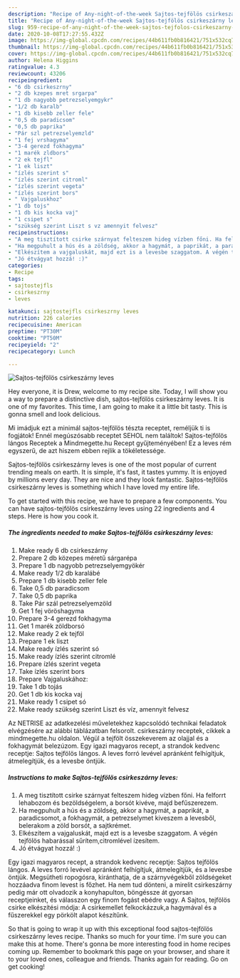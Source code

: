 ```yaml
---
description: "Recipe of Any-night-of-the-week Sajtos-tejfölös csirkeszárny leves"
title: "Recipe of Any-night-of-the-week Sajtos-tejfölös csirkeszárny leves"
slug: 959-recipe-of-any-night-of-the-week-sajtos-tejfolos-csirkeszarny-leves
date: 2020-10-08T17:27:55.432Z
image: https://img-global.cpcdn.com/recipes/44b611fb0b816421/751x532cq70/sajtos-tejfolos-csirkeszarny-leves-recept-foto.jpg
thumbnail: https://img-global.cpcdn.com/recipes/44b611fb0b816421/751x532cq70/sajtos-tejfolos-csirkeszarny-leves-recept-foto.jpg
cover: https://img-global.cpcdn.com/recipes/44b611fb0b816421/751x532cq70/sajtos-tejfolos-csirkeszarny-leves-recept-foto.jpg
author: Helena Higgins
ratingvalue: 4.3
reviewcount: 43206
recipeingredient:
- "6 db csirkeszrny"
- "2 db kzepes mret srgarpa"
- "1 db nagyobb petrezselyemgykr"
- "1/2 db karalb"
- "1 db kisebb zeller fele"
- "0,5 db paradicsom"
- "0,5 db paprika"
- "Pár szl petrezselyemzld"
- "1 fej vrshagyma"
- "3-4 gerezd fokhagyma"
- "1 marék zldbors"
- "2 ek tejfl"
- "1 ek liszt"
- "ízlés szerint s"
- "ízlés szerint citroml"
- "ízlés szerint vegeta"
- "ízlés szerint bors"
- " Vajgaluskhoz"
- "1 db tojs"
- "1 db kis kocka vaj"
- "1 csipet s"
- "szükség szerint Liszt s vz amennyit felvesz"
recipeinstructions:
- "A meg tisztított csirke szárnyat felteszem hideg vízben főni. Ha felforrt lehabozom és bezöldségelem, a borsót kivéve, majd befűszerezem."
- "Ha megpuhult a hús és a zöldség, akkor a hagymát, a paprikát, a paradicsomot, a fokhagymát, a petrezselymet kiveszem a levesből, belerakom a zöld borsót, a sajtkrémet."
- "Elkészítem a vajgaluskát, majd ezt is a levesbe szaggatom. A végén tejfölös habarással sűrítem,citromlével ízesítem."
- "Jó étvágyat hozzá! :)"
categories:
- Recipe
tags:
- sajtostejfls
- csirkeszrny
- leves

katakunci: sajtostejfls csirkeszrny leves 
nutrition: 226 calories
recipecuisine: American
preptime: "PT30M"
cooktime: "PT50M"
recipeyield: "2"
recipecategory: Lunch

---
```



![Sajtos-tejfölös csirkeszárny leves](https://img-global.cpcdn.com/recipes/44b611fb0b816421/751x532cq70/sajtos-tejfolos-csirkeszarny-leves-recept-foto.jpg)

Hey everyone, it is Drew, welcome to my recipe site. Today, I will show you a way to prepare a distinctive dish, sajtos-tejfölös csirkeszárny leves. It is one of my favorites. This time, I am going to make it a little bit tasty. This is gonna smell and look delicious.

Mi imádjuk ezt a minimál sajtos-tejfölös tészta receptet, reméljük ti is fogjátok! Ennél megúszósabb receptet SEHOL nem találtok! Sajtos-tejfölös lángos Receptek a Mindmegette.hu Recept gyűjteményében! Ez a leves rém egyszerű, de azt hiszem ebben rejlik a tökéletessége.

Sajtos-tejfölös csirkeszárny leves is one of the most popular of current trending meals on earth. It is simple, it's fast, it tastes yummy. It is enjoyed by millions every day. They are nice and they look fantastic. Sajtos-tejfölös csirkeszárny leves is something which I have loved my entire life.


To get started with this recipe, we have to prepare a few components. You can have sajtos-tejfölös csirkeszárny leves using 22 ingredients and 4 steps. Here is how you cook it.

<!--inarticleads1-->

##### The ingredients needed to make Sajtos-tejfölös csirkeszárny leves:

1. Make ready 6 db csirkeszárny
1. Prepare 2 db közepes méretű sárgarépa
1. Prepare 1 db nagyobb petrezselyemgyökér
1. Make ready 1/2 db karalábé
1. Prepare 1 db kisebb zeller fele
1. Take 0,5 db paradicsom
1. Take 0,5 db paprika
1. Take Pár szál petrezselyemzöld
1. Get 1 fej vöröshagyma
1. Prepare 3-4 gerezd fokhagyma
1. Get 1 marék zöldborsó
1. Make ready 2 ek tejföl
1. Prepare 1 ek liszt
1. Make ready ízlés szerint só
1. Make ready ízlés szerint citromlé
1. Prepare ízlés szerint vegeta
1. Take ízlés szerint bors
1. Prepare  Vajgaluskához:
1. Take 1 db tojás
1. Get 1 db kis kocka vaj
1. Make ready 1 csipet só
1. Make ready szükség szerint Liszt és víz, amennyit felvesz


Az NETRISE az adatkezelési műveletekhez kapcsolódó technikai feladatok elvégzésére az alábbi táblázatban felsorolt. csirkeszárny receptek, cikkek a mindmegette.hu oldalon. Végül a tejfölt összekeverem az olajjal és a fokhagymát belezúzom. Egy igazi magyaros recept, a strandok kedvenc receptje: Sajtos tejfölös lángos. A leves forró levével apránként felhígítjuk, átmelegítjük, és a levesbe öntjük. 

<!--inarticleads2-->

##### Instructions to make Sajtos-tejfölös csirkeszárny leves:

1. A meg tisztított csirke szárnyat felteszem hideg vízben főni. Ha felforrt lehabozom és bezöldségelem, a borsót kivéve, majd befűszerezem.
1. Ha megpuhult a hús és a zöldség, akkor a hagymát, a paprikát, a paradicsomot, a fokhagymát, a petrezselymet kiveszem a levesből, belerakom a zöld borsót, a sajtkrémet.
1. Elkészítem a vajgaluskát, majd ezt is a levesbe szaggatom. A végén tejfölös habarással sűrítem,citromlével ízesítem.
1. Jó étvágyat hozzá! :)


Egy igazi magyaros recept, a strandok kedvenc receptje: Sajtos tejfölös lángos. A leves forró levével apránként felhígítjuk, átmelegítjük, és a levesbe öntjük. Megsütheti ropogósra, kiránthatja, de a szárnyvégekből zöldségeket hozzáadva finom levest is főzhet. Ha nem tud dönteni, a mirelit csirkeszárny pedig már ott olvadozik a konyhapulton, böngéssze át gyorsan receptjeinket, és válasszon egy finom fogást ebédre vagy. A Sajtos, tejfölös csirke elkészítési módja: A csirkemellet felkockázzuk,a hagymával és a fűszerekkel egy pörkölt alapot készítűnk. 

So that is going to wrap it up with this exceptional food sajtos-tejfölös csirkeszárny leves recipe. Thanks so much for your time. I'm sure you can make this at home. There's gonna be more interesting food in home recipes coming up. Remember to bookmark this page on your browser, and share it to your loved ones, colleague and friends. Thanks again for reading. Go on get cooking!

